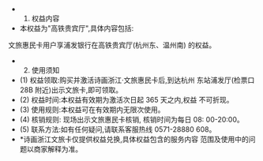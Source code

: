 - 1. 权益内容
- 本权益为"高铁贵宾厅",具体内容包括:

文旅惠民卡用户享浦发银行在高铁贵宾厅(杭州东、温州南) 的权益。

- 2. 使用须知
- (1) 权益领取:购买并激活诗画浙江·文旅惠民卡后,到达杭州 东站浦发厅(检票口 28B 附近)出示文旅卡,即可领取。
- (2) 权益时间:本权益有效期为激活次日起 365 天之内,权益 不可折现。
- (3) 使用规则:本权益可在有效期内无限次使用。
- (4) 核销规则: 现场出示文旅惠民卡核销, 核销时间为每日 08: 00-20:00。
- (5) 联系方法:如有任何疑问,请联系客服热线 0571-28880 608。
- *诗画浙江文旅卡仅提供权益兑换,具体权益包含的服务内容 范围及使用中的问题以商家解释为准。